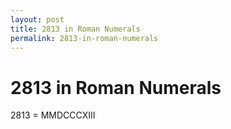 ```yaml
---
layout: post
title: 2813 in Roman Numerals
permalink: 2813-in-roman-numerals
---
```


# 2813 in Roman Numerals

2813 = MMDCCCXIII
